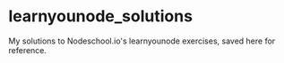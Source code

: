 # learnyounode_solutions
My solutions to Nodeschool.io's learnyounode exercises, saved here for reference.
